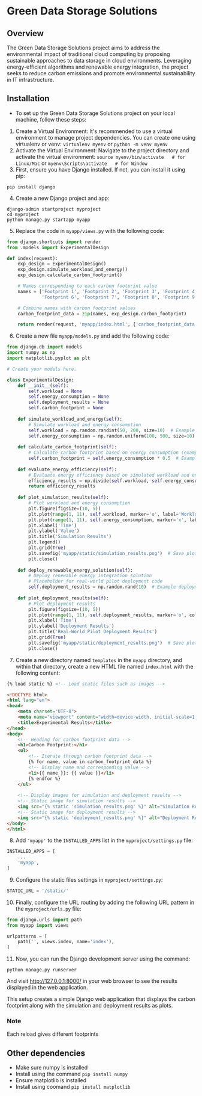 # Green Data Storage Solutions

## Overview

The Green Data Storage Solutions project aims to address the environmental impact of traditional cloud computing by proposing sustainable approaches to data storage in cloud environments. Leveraging energy-efficient algorithms and renewable energy integration, the project seeks to reduce carbon emissions and promote environmental sustainability in IT infrastructure.

## Installation

- To set up the Green Data Storage Solutions project on your local machine, follow these steps:


1. Create a Virtual Environment: It's recommended to use a virtual environment to manage project dependencies. You can create one using virtualenv or venv:
   ```virtualenv myenv```
    or
    ```python -m venv myenv```
2. Activate the Virtual Environment: Navigate to the project directory and activate the virtual environment:
   ```source myenv/bin/activate   # for Linux/Mac```
    or
    ```myenv\Scripts\activate   # for Window```
3. First, ensure you have Django installed. If not, you can install it using pip:

```pip install django```

4. Create a new Django project and app:

```
django-admin startproject myproject
cd myproject
python manage.py startapp myapp
```

5. Replace the code in `myapp/views.py` with the following code:

```python
from django.shortcuts import render
from .models import ExperimentalDesign

def index(request):
    exp_design = ExperimentalDesign()
    exp_design.simulate_workload_and_energy()
    exp_design.calculate_carbon_footprint()

    # Names corresponding to each carbon footprint value
    names = ['Footprint 1', 'Footprint 2', 'Footprint 3', 'Footprint 4', 'Footprint 5', 
             'Footprint 6', 'Footprint 7', 'Footprint 8', 'Footprint 9', 'Footprint 10']

    # Combine names with carbon footprint values
    carbon_footprint_data = zip(names, exp_design.carbon_footprint)

    return render(request, 'myapp/index.html', {'carbon_footprint_data': carbon_footprint_data})

```

6. Create a new file `myapp/models.py` and add the following code:

```python
from django.db import models
import numpy as np
import matplotlib.pyplot as plt

# Create your models here.

class ExperimentalDesign:
    def __init__(self):
        self.workload = None
        self.energy_consumption = None
        self.deployment_results = None
        self.carbon_footprint = None
    
    def simulate_workload_and_energy(self):
        # Simulate workload and energy consumption
        self.workload = np.random.randint(50, 200, size=10)  # Example workload data
        self.energy_consumption = np.random.uniform(100, 500, size=10)  # Example energy consumption data
    
    def calculate_carbon_footprint(self):
        # Calculate carbon footprint based on energy consumption (example calculation)
        self.carbon_footprint = self.energy_consumption * 0.5  # Example: 0.5 kgCO2/kWh emission factor
    
    def evaluate_energy_efficiency(self):
        # Evaluate energy efficiency based on simulated workload and energy consumption
        efficiency_results = np.divide(self.workload, self.energy_consumption)
        return efficiency_results
    
    def plot_simulation_results(self):
        # Plot workload and energy consumption
        plt.figure(figsize=(10, 5))
        plt.plot(range(1, 11), self.workload, marker='o', label='Workload')
        plt.plot(range(1, 11), self.energy_consumption, marker='x', label='Energy Consumption')
        plt.xlabel('Time')
        plt.ylabel('Value')
        plt.title('Simulation Results')
        plt.legend()
        plt.grid(True)
        plt.savefig('myapp/static/simulation_results.png')  # Save plot as static file for web application
        plt.close()
    
    def deploy_renewable_energy_solution(self):
        # Deploy renewable energy integration solution
        # Placeholder for real-world pilot deployment code
        self.deployment_results = np.random.rand(10)  # Example deployment results
    
    def plot_deployment_results(self):
        # Plot deployment results
        plt.figure(figsize=(10, 5))
        plt.plot(range(1, 11), self.deployment_results, marker='o', color='green')
        plt.xlabel('Time')
        plt.ylabel('Deployment Results')
        plt.title('Real-World Pilot Deployment Results')
        plt.grid(True)
        plt.savefig('myapp/static/deployment_results.png')  # Save plot as static file for web application
        plt.close()

```

7. Create a new directory named `templates` in the `myapp` directory, and within that directory, create a new HTML file named `index.html` with the following content:

```html
{% load static %} <!-- Load static files such as images -->

<!DOCTYPE html>
<html lang="en">
<head>
    <meta charset="UTF-8">
    <meta name="viewport" content="width=device-width, initial-scale=1.0">
    <title>Experimental Results</title>
</head>
<body>
    <!-- Heading for carbon footprint data -->
    <h1>Carbon Footprint:</h1> 
    <ul>
        <!-- Iterate through carbon footprint data -->
        {% for name, value in carbon_footprint_data %}
        <!-- Display name and corresponding value -->
        <li>{{ name }}: {{ value }}</li> 
        {% endfor %}
    </ul>
    
    <!-- Display images for simulation and deployment results -->
    <!-- Static image for simulation results -->
    <img src="{% static 'simulation_results.png' %}" alt="Simulation Results">
    <!-- Static image for deployment results -->
    <img src="{% static 'deployment_results.png' %}" alt="Deployment Results">
</body>
</html>
```

8. Add `'myapp'` to the `INSTALLED_APPS` list in the `myproject/settings.py` file:

```python
INSTALLED_APPS = [
    ...
    'myapp',
]
```

9. Configure the static files settings in `myproject/settings.py`:

```python
STATIC_URL = '/static/'
```

10. Finally, configure the URL routing by adding the following URL pattern in the `myproject/urls.py` file:

```python
from django.urls import path
from myapp import views

urlpatterns = [
    path('', views.index, name='index'),
]
```

11. Now, you can run the Django development server using the command:

```
python manage.py runserver
```

And visit http://127.0.0.1:8000/ in your web browser to see the results displayed in the web application.

This setup creates a simple Django web application that displays the carbon footprint along with the simulation and deployment results as plots. 

### Note
Each reload gives different footprints


## Other dependencies
- Make sure numpy is installed
- Install using the command ```pip install numpy```
- Ensure matplotlib is installed
- Install using coomand ```pip install matplotlib```